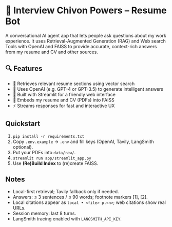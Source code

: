 # 🧠 Interview Chivon Powers – Resume Bot

A conversational AI agent app that lets people ask questions about my work experience. It uses Retrieval-Augmented Generation (RAG) and Web search Tools with OpenAI and FAISS to provide accurate, context-rich answers from my resume and CV and other sources.

## 🔍 Features

- 🔎 Retrieves relevant resume sections using vector search
- 🤖 Uses OpenAI (e.g. GPT-4 or GPT-3.5) to generate intelligent answers
- 💬 Built with Streamlit for a friendly web interface
- 📄 Embeds my resume and CV (PDFs) into FAISS
- ⚡ Streams responses for fast and interactive UX
  


## Quickstart
1. `pip install -r requirements.txt`
2. Copy `.env.example` → `.env` and fill keys (OpenAI, Tavily, LangSmith optional).
3. Put your PDFs into `data/raw/`.
4. `streamlit run app/streamlit_app.py`
5. Use **(Re)Build Index** to (re)create FAISS.

## Notes
- Local-first retrieval; Tavily fallback only if needed.
- Answers: ≤ 3 sentences / ≤ 90 words; footnote markers [1], [2].
- Local citations appear as `local • <file> p.<n>`; web citations show real URLs.
- Session memory: last 8 turns.
- LangSmith tracing enabled with `LANGSMITH_API_KEY`.